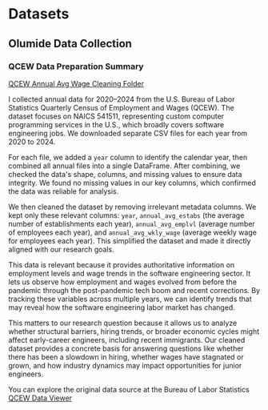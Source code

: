 # Datasets

## Olumide Data Collection

### QCEW Data Preparation Summary

[QCEW Annual Avg Wage Cleaning Folder](./Users/user/Documents/mit_stuff/CDSP_GROUP_11/ET6-CDSP-group-11-repo/1_datasets/olumide_data_collection_folder/annual_avg_wage)

I collected annual data for 2020–2024 from the U.S. Bureau of Labor Statistics
Quarterly Census of Employment and Wages (QCEW). The dataset focuses on NAICS
541511, representing custom computer programming services in the U.S., which
broadly covers software engineering jobs. We downloaded separate CSV files for
each year from 2020 to 2024.

For each file, we added a `year` column to identify the calendar year, then
combined all annual files into a single DataFrame. After combining, we checked
the data's shape, columns, and missing values to ensure data integrity. We
found no missing values in our key columns, which confirmed the data was
reliable for analysis.

We then cleaned the dataset by removing irrelevant metadata columns.
We kept only these relevant columns: `year`, `annual_avg_estabs`
(the average number of establishments each year), `annual_avg_emplvl`
(average number of employees each year), and `annual_avg_wkly_wage`
(average weekly wage for employees each year). This simplified the dataset and
made it directly aligned with our research goals.

This data is relevant because it provides authoritative information on
employment levels and wage trends in the software engineering sector. It lets
us observe how employment and wages evolved from before the pandemic through
the post-pandemic tech boom and recent corrections. By tracking these variables
across multiple years, we can identify trends that may reveal how the software
engineering labor market has changed.

This matters to our research question because it allows us to analyze whether
structural barriers, hiring trends, or broader economic cycles might affect
early-career engineers, including recent immigrants. Our cleaned dataset
provides a concrete basis for answering questions like whether there has been a
slowdown in hiring, whether wages have stagnated or grown, and how industry
dynamics may impact opportunities for junior engineers.

You can explore the original data source at the Bureau of Labor Statistics
[QCEW Data Viewer](https://data.bls.gov/cew/apps/table_maker/v4/table_maker.htm#type=18&from=2020&to=2024&qtr=1&own=5&ind=541511&area=US000&supp=1)
